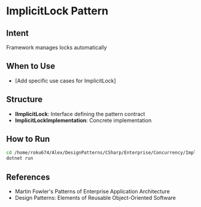 # ImplicitLock Pattern

## Intent
Framework manages locks automatically

## When to Use
- [Add specific use cases for ImplicitLock]

## Structure
- **IImplicitLock**: Interface defining the pattern contract
- **ImplicitLockImplementation**: Concrete implementation

## How to Run
```bash
cd /home/roku674/Alex/DesignPatterns/CSharp/Enterprise/Concurrency/ImplicitLock
dotnet run
```

## References
- Martin Fowler's Patterns of Enterprise Application Architecture
- Design Patterns: Elements of Reusable Object-Oriented Software
